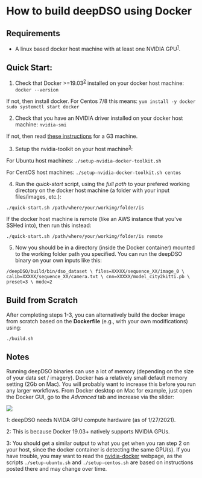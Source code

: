 # How to build deepDSO using Docker

## Requirements
- A linux based docker host machine with at least one NVIDIA GPU<sup>[1](#f1)</sup>.

## Quick Start:

1. Check that Docker >=19.03<sup>[2](#f2)</sup> installed on your docker host machine:
`docker --version`

If not, then install docker. For Centos 7/8 this means:
`yum install -y docker`
`sudo systemctl start docker`

2. Check that you have an NVIDIA driver installed on your docker host machine:
`nvidia-smi`

If not, then read [these instructions](https://docs.aws.amazon.com/AWSEC2/latest/UserGuide/install-nvidia-driver.html#preinstalled-nvidia-driver) for a G3 machine.

3. Setup the nvidia-toolkit on your host machine<sup>[3](#f3)</sup>:

For Ubuntu host machines: `./setup-nvidia-docker-toolkit.sh `

For CentOS host machines: `./setup-nvidia-docker-toolkit.sh centos`

4. Run the *quick-start* script, using the *full path* to your prefered working directory on the docker host machine (a folder with your input files/images, etc.):

`./quick-start.sh /path/where/your/working/folder/is`

If the docker host machine is remote (like an AWS instance that you've SSHed into), then run this instead:

`./quick-start.sh /path/where/your/working/folder/is remote`
 
5. Now you should be in a directory (inside the Docker container) mounted to the
working folder path you specified. You can run the deepDSO binary on your own inputs like this:

`/deepDSO/build/bin/dso_dataset \
		files=XXXXX/sequence_XX/image_0 \
		calib=XXXXX/sequence_XX/camera.txt \
		cnn=XXXXX/model_city2kitti.pb \
		preset=3 \
		mode=2`

## Build from Scratch

After completing steps 1-3, you can alternatively build the docker image from
scratch based on the **Dockerfile** (e.g., with your own modifications) using:

`./build.sh`

## Notes

Running deepDSO binaries can use a lot of memory (depending on the size of your
data set / imagery). Docker has a relatively small default memory setting
(2Gb on Mac). You will probably want to increase this before you run any larger
workflows. From Docker desktop on Mac for example, just open the Docker GUI, go
to the *Advanced* tab and increase via the slider:

![](docker-memory-settings.png?raw=true)

<a name="f1">1</a>: deepDSO needs NVIDA GPU compute hardware (as of 1/27/2021).

<a name="f2">2</a>: This is because Docker 19.03+ natively supports NVIDIA GPUs.

<a name="f3">3</a>: You should get a similar output to what you get when you ran step 2 on your host, since the docker container is detecting the same GPU(s). If you have trouble, you may want to read the [nvidia-docker](https://github.com/NVIDIA/nvidia-docker) webpage, as the scripts `./setup-ubuntu.sh` and `./setup-centos.sh` are based on instructions posted there and may change over time.
